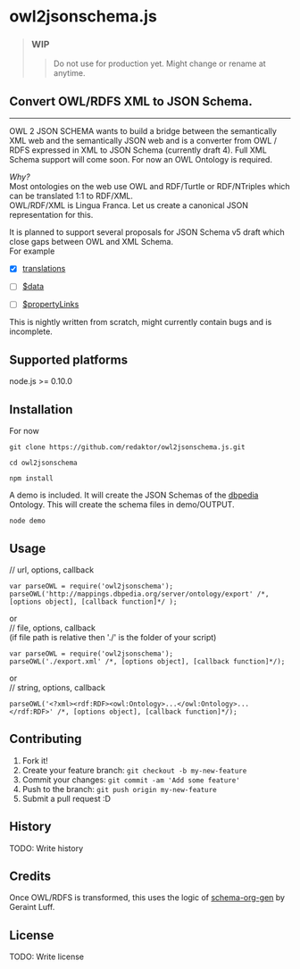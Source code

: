 # owl2jsonschema.js
> ### **WIP**
> > Do not use for production yet. Might change or rename at anytime.
>

Convert OWL/RDFS XML to JSON Schema.
---

***
OWL 2 JSON SCHEMA wants to build a bridge between the semantically XML web and the semantically JSON web and is a converter from OWL / RDFS expressed in XML to JSON Schema (currently draft 4).
Full XML Schema support will come soon. For now an OWL Ontology is required.

*Why?* <br/>
Most ontologies on the web use OWL and RDF/Turtle or RDF/NTriples which can be translated 1:1 to RDF/XML. <br />
OWL/RDF/XML is Lingua Franca. Let us create a canonical JSON representation for this.

It is planned to support several proposals for JSON Schema v5 draft which close gaps between OWL and XML Schema.<br/>
For example <br/>
- [x] [translations](https://github.com/json-schema/json-schema/wiki/translations-(v5-proposal))
- [ ] [$data](https://github.com/json-schema/json-schema/wiki/%24data-(v5-proposal))
- [ ] [$propertyLinks](https://github.com/json-schema/json-schema/wiki/propertyLinks-(v5-proposal))


This is nightly written from scratch, might currently contain bugs and is incomplete.<br/>
 
## Supported platforms

node.js >= 0.10.0

## Installation
 
For now <br/>
```
git clone https://github.com/redaktor/owl2jsonschema.js.git
```

```
cd owl2jsonschema
```

```
npm install
```
 A demo is included. It will create the JSON Schemas of the [dbpedia](http://dbpedia.org/About) Ontology. This will create the schema files in demo/OUTPUT.

```
node demo
```

## Usage
// url, options, callback
```
var parseOWL = require('owl2jsonschema');
parseOWL('http://mappings.dbpedia.org/server/ontology/export' /*, [options object], [callback function]*/ );
```
or<br/>
// file, options, callback<br/>
(if file path is relative then './' is the folder of your script)
```
var parseOWL = require('owl2jsonschema');
parseOWL('./export.xml' /*, [options object], [callback function]*/);
```
or<br/>
// string, options, callback
```
parseOWL('<?xml><rdf:RDF><owl:Ontology>...</owl:Ontology>...</rdf:RDF>' /*, [options object], [callback function]*/);
 ```
 
## Contributing
 
1. Fork it!
2. Create your feature branch: `git checkout -b my-new-feature`
3. Commit your changes: `git commit -am 'Add some feature'`
4. Push to the branch: `git push origin my-new-feature`
5. Submit a pull request :D
 
## History
 
TODO: Write history
 
## Credits
 
Once OWL/RDFS is transformed, this uses the logic of [schema-org-gen](https://github.com/geraintluff/schema-org-gen) by Geraint Luff.
 
## License
 
TODO: Write license
